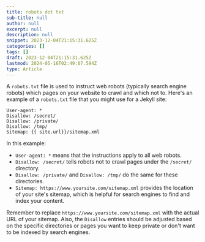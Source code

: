 ```yaml
---
title: robots dot txt
sub-title: null
author: null
excerpt: null
description: null
snippet: 2023-12-04T21:15:31.625Z
categories: []
tags: []
draft: 2023-12-04T21:15:31.625Z
lastmod: 2024-05-16T02:49:07.594Z
type: Article
---
```



A `robots.txt` file is used to instruct web robots (typically search engine robots) which pages on your website to crawl and which not to. Here's an example of a `robots.txt` file that you might use for a Jekyll site:

```plaintext
User-agent: *
Disallow: /secret/
Disallow: /private/
Disallow: /tmp/
Sitemap: {{ site.url}}/sitemap.xml
```

In this example:

- `User-agent: *` means that the instructions apply to all web robots.
- `Disallow: /secret/` tells robots not to crawl pages under the `/secret/` directory.
- `Disallow: /private/` and `Disallow: /tmp/` do the same for these directories.
- `Sitemap: https://www.yoursite.com/sitemap.xml` provides the location of your site's sitemap, which is helpful for search engines to find and index your content.

Remember to replace `https://www.yoursite.com/sitemap.xml` with the actual URL of your sitemap. Also, the `Disallow` entries should be adjusted based on the specific directories or pages you want to keep private or don't want to be indexed by search engines.